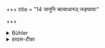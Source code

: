 +++
title = "14 जानुनि चात्याधानञ् जङ्घायाः"

+++

<details><summary>Bühler</summary>

14. And to place one leg crosswise over the knee (of the other),
</details>

<details><summary>हरदत्त-टीका</summary>

## सूत्रम्
जानुनि चाऽत्याधानं जङ्घायाः ॥ १४ ॥  
### टिप्पनी
एकस्मिन् जानुनि इतरस्या जङ्घायाः अत्याधानमवस्थापनं च वर्जयेत् ॥ १४ ॥
</details>
